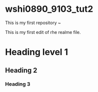 # wshi0890_9103_tut2
This is my first repository ~

This is my first edit of rhe realme file.

# Heading level 1
## Heading 2
### Heading 3